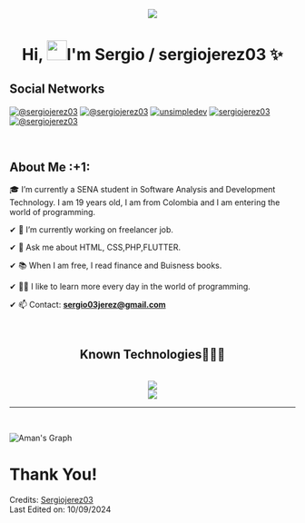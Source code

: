 <!--Svg-->
<p align="center">
  <img src="https://readme-typing-svg.herokuapp.com/?font=Righteous&size=25&center=true&vCenter=true&width=500&height=70&duration=4000&lines=Thanks+for+visiting!+✌️;+Send+me+a+message+by+Email!;I'm+always+down+to+collab+:)">
</p>


<!--Title-->
<h1 align="center">Hi, <img src="https://media.giphy.com/media/hvRJCLFzcasrR4ia7z/giphy.gif" width="35">I'm Sergio / sergiojerez03 ✨</h1>


<!--Social Networks-->
<h2>Social Networks</h2>
<p align="left">
<a href="https://www.youtube.com/@sergiojerez609" target="blank"><img align="center" src="https://img.shields.io/badge/YouTube-FF0000?style=for-the-badge&logo=youtube&logoColor=white" alt="@sergiojerez03"/></a>
<a href="https://www.tiktok.com/@sergio03jerez" target="blank"><img align="center" src="https://img.shields.io/badge/TikTok-000000?style=for-the-badge&logo=tiktok&logoColor=white" alt="@sergiojerez03"/></a>
<a href="https://www.linkedin.com/in/sergio-andr%C3%A9s-jerez-pinz%C3%B3n-5437352a7/" target="blank"><img align="center" src="https://img.shields.io/badge/LinkedIn-0077B5?style=for-the-badge&logo=linkedin&logoColor=white" alt="unsimpledev"/></a>
<a href="https://instagram.com/sergio03jerez" target="blank"><img align="center" src="https://img.shields.io/badge/instagram%20-%23E4405F.svg?&style=for-the-badge&logo=Instagram&logoColor=white" alt="sergiojerez03"/></a>
<a href = "mailto:sergio03jerez@gmail.com" target="blank"><img align="center" src="https://img.shields.io/badge/Gmail-D14836?style=for-the-badge&logo=gmail&logoColor=white" alt="@sergiojerez03"/></a>
  </p>
<br>


<!--About Me-->
<h2>About Me :+1:</h2>
<p align="left">
🎓 I’m currently a SENA student in Software Analysis and Development Technology. I am 19 years old, I am from Colombia and I am entering the world of programming.

✔ 🔭 I’m currently working on freelancer job.
  
✔ 💬 Ask me about HTML, CSS,PHP,FLUTTER.

✔ 📚 When I am free, I read finance and Buisness books.

✔ 👨‍💻 I like to learn more every day in the world of programming.

✔ 📫 Contact: **sergio03jerez@gmail.com**
</p>
<br>
  

<!--Known Technologies-->
<h2 align="center">Known Technologies👨🏻‍💻</h2>
<p align="center">
  <br>
  <a href="https://skillicons.dev">
    <img src="https://skillicons.dev/icons?i=vscode,html,css,git,github,mysql,php,androidstudio,flutter,dart&theme=light"/><br>
    <img src="https://skillicons.dev/icons?i=figma,notion,discord,ai,ps&theme=light"/>
  </a>
</p>

<!--Streak Graph-->
<hr>
<br>

![Aman's Graph](https://github-readme-activity-graph.vercel.app/graph?username=sergiojerez03&custom_title=sergiojerez03's%20GitHub%20Activity%20Graph&bg_color=0d1017&color=e8edf3&line=e8edf3&point=e8edf3&area_color=FFFFFF&title_color=FFFFFF&area=true)


<!--Thank You-->
<h1>Thank You! </h1>

Credits: [Sergiojerez03](https://github.com/sergiojerez03)<br>
Last Edited on: 10/09/2024
